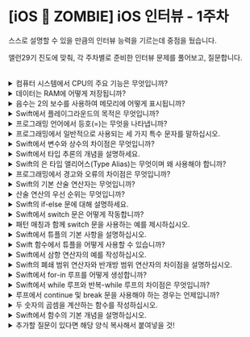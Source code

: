 # [iOS 🧟 ZOMBIE] iOS 인터뷰 - 1주차

스스로 설명할 수 있을 만큼의 인터뷰 능력을 기르는데 중점을 뒀습니다.

앨런29기 진도에 맞춰, 각 주차별로 준비한 인터뷰 문제를 풀어보고, 질문합니다.

<br>

<details>
<summary>컴퓨터 시스템에서 CPU의 주요 기능은 무엇입니까?</summary>

```swift
// 멀티 코어를 활용한 연산 처리, 강의에서는 instruction 처리를 주로 다루었다.
```
</details>


<details>
<summary>데이터는 RAM에 어떻게 저장됩니까?</summary>

```swift
// 메인메모리에 프로그램이 실행 중일 때 프로세스 단위로 올라가는데, 프로세스는 맨 위에서 아래로 내려오는 stack, 그 밑에서 올라오는 heap, 전역변수 등이 저장되는 data(물론 글로벌이라고 해도 초기화 여부에 따라 영역이 나뉜다),
// 그리고 작성한 코드가 작성되는 코드 영역으로 나뉘어 저장된다. 모든 데이터는 이진 형태로 기록된다. 
```
</details>


<details>
<summary>음수는 2의 보수를 사용하여 메모리에 어떻게 표시됩니까?</summary>

```swift
//뭔가 질문이 이상한데 질문 속에 답이 있다. 음수는 2의 보수를 사용해서 메모리에 표시된다. 2의 보수를 다시 취하고 +1을 하면 원래 수로 바뀐다.
```
</details>


<details>
<summary>Swift에서 플레이그라운드의 목적은 무엇입니까?</summary>

```swift
//스위프트의 문법 구조를 갖고 놀 수 있게 해준다.
```
</details>


<details>
<summary>프로그래밍 언어에서 등호(=)는 무엇을 나타냅니까?</summary>

```swift
// 대입연산자이다.
```
</details>


<details>
<summary>프로그래밍에서 일반적으로 사용되는 세 가지 특수 문자를 말하십시오.</summary>

```swift
// () {} , 등이 있다.
```
</details>


<details>
<summary>Swift에서 변수와 상수의 차이점은 무엇입니까?</summary>

```swift
//변수는 값을 변경할 수 있고, 상수는 초기화 후 값을 변경할 수 없다.
```
</details>



<details>
<summary>Swift에서 타입 추론의 개념을 설명하세요.</summary>

```swift
//따로 타입 추론을 하지 않아도, 초기화 시 대입한 해당 값을 기반으로 컴파일러가 알아서 타입을 추측하는 것
```
</details>



<details>
<summary>Swift의 은 타입 앨리어스(Type Alias)는 무엇이며 왜 사용해야 합니까?</summary>

```swift
//일종의 별칭
typealias Name = String
var alfieName : Name = "Alfie"
// 사용 이유는 클래스나 구조체같은 자체적 타입을 만들 때 주로 사용된다.
```
</details>



<details>
<summary>프로그래밍에서 경고와 오류의 차이점은 무엇입니까?</summary>

```swift
//경고는 말 그대로 경고, 시뮬레이터 실행 시 앱이 꺼지지는 않는다(거의)
// 하지만 에러는 반드시 꺼진다
```
</details>


<details>
<summary>Swift의 기본 산술 연산자는 무엇입니까?</summary>

```swift
// +, -, *, /가 포함된다.
```
</details>


<details>
<summary>산술 연산의 우선 순위는 무엇입니까?</summary>

```swift
//그냥 괄호 잘 사용해라
```
</details>


<details>
<summary>Swift의 if-else 문에 대해 설명하세요.</summary>

```swift
// 이거 아니면 저거해라라는 식의 조건문이다.
if true {
} else {
}
```
</details>


<details>
<summary>Swift에서 switch 문은 어떻게 작동합니까?</summary>

```swift
//switch 옆에 사용된 변수를 기반으로, 위에서 아래로 하나하나 대응해가며 실행된다. 그래서 중복 답이 여러개면 꼭 의도에 따라 break를 적절히 써줘야한다. fallthrough도 마찬가지...
```
</details>


<details>
<summary>패턴 매칭과 함께 switch 문을 사용하는 예를 제시하십시오.</summary>

```swift
// ~= 얘가 패턴매칭
let testScore = 50
if 90...100 ~= testScore {
   print("A+")
} else if 80...89 ~= testScore {
   print("A")
} else if 70...79 ~= testScore {
   print("B+")
} else {
   print("공부를 안했구나 너")
}
```
</details>


<details>
<summary>Swift에서 튜플의 기본 사항을 설명하십시오.</summary>

```swift
// 값을 괄호로 묶어 저장할 수 있는 복합적 유형이다. 
```
</details>


<details>
<summary>Swift 함수에서 튜플을 어떻게 사용할 수 있습니까?</summary>

```swift
//리턴 값이 여러개일 때 한꺼번에 리턴할 수 있다.
```
</details>


<details>
<summary>Swift에서 삼항 연산자의 예를 작성하십시오.</summary>

```swift
 let winner = (jon > bob) ? "jon 우승" : "bob 우승"
```
</details>



<details>
<summary> Swift의 폐쇄 범위 연산자와 반개방 범위 연산자의 차이점을 설명하십시오. </summary>

```swift
//폐쇄 범위 연산자는 양쪽 경계값 모두 포함, 반개방은 오른쪽은 제외
```
</details>


<details>
<summary>Swift에서 for-in 루프를 어떻게 생성합니까?</summary>

```swift
for i in 0..<arr.count {
  print(arr[i])
}
```
</details>


<details>
<summary>Swift에서 while 루프와 반복-while 루프의 차이점은 무엇입니까?</summary>

```swift
//repeat-while은 한 번 실행하고 들어간다.즉 무조건 한 번 이상은 실행되는 것!
```
</details>


<details>
<summary>루프에서 continue 및 break 문을 사용해야 하는 경우는 언제입니까?</summary>

```swift
// continue는 다음 반복으로 넘길 때, break는 가장 가까운 반복문을 빠져나갈 때
```
</details>


<details>
<summary>두 숫자의 곱셈을 계산하는 함수를 작성하십시오.</summary>

```swift
func multiply(_ firstNum: Int, _ secondNum: Int){
   return firstNum * secondNum
}
```
</details>


<details>
<summary>Swift에서 함수의 기본 개념을 설명하십시오.</summary>

```swift
// input을 넣으면 output이 나오는 매직박스
// 다양한 instruction을 합쳐놓은 일종의 shortcut
// 리턴값을 Void로 설정해 없앨 수도 있다.
```
</details>


<details>
<summary>추가할 질문이 있다면 해당 양식 복사해서 붙여넣을 것!</summary>

```swift
//답변
```
</details>

